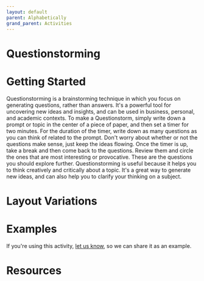 ```yaml
---
layout: default
parent: Alphabetically
grand_parent: Activities
---
```


# Questionstorming

# Getting Started

Questionstorming is a brainstorming technique in which you focus on generating questions, rather than answers. It's a powerful tool for uncovering new ideas and insights, and can be used in business, personal, and academic contexts. To make a Questionstorm, simply write down a prompt or topic in the center of a piece of paper, and then set a timer for two minutes. For the duration of the timer, write down as many questions as you can think of related to the prompt. Don't worry about whether or not the questions make sense, just keep the ideas flowing. Once the timer is up, take a break and then come back to the questions. Review them and circle the ones that are most interesting or provocative. These are the questions you should explore further. Questionstorming is useful because it helps you to think creatively and critically about a topic. It's a great way to generate new ideas, and can also help you to clarify your thinking on a subject.

# Layout Variations

# Examples
If you're using this activity, [let us know](https://github.com/Standards-and-Practices/structured-rapid-development/issues/new?assignees=&labels=documentation&template=example-submission.md&title=Example+of+%5Byour+pattern+here%5D), so we can share it as an example.
# Resources